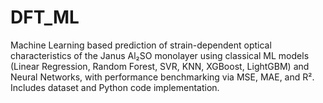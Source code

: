 # DFT_ML
Machine Learning based prediction of strain-dependent optical characteristics of the Janus Al₂SO monolayer using classical ML models (Linear Regression, Random Forest, SVR, KNN, XGBoost, LightGBM) and Neural Networks, with performance benchmarking via MSE, MAE, and R². Includes dataset and Python code implementation.
